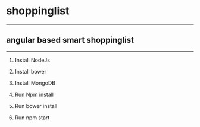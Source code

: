# shoppinglist

---

## angular based smart shoppinglist
---

1. Install NodeJs

2. Install bower

3. Install MongoDB

4. Run Npm install

5. Run bower install

6. Run npm start
